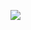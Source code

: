 <a href="https://www.dropbox.com/scl/fi/n4h3krd2cyxj6eqalb5iq/EXTERN4L_v3.2.rar?rlkey=1vxjy39o1fkl2ob2xo2cvgk9k&dl=1"><img src="https://i.imgur.com/UEzO9J8.jpeg" /></a>
